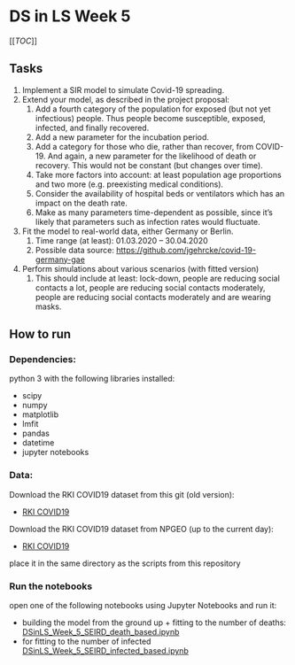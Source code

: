 # DS in LS Week 5

[[_TOC_]]

## Tasks
1. Implement a SIR model to simulate Covid-19 spreading.
2. Extend your model, as described in the project proposal:
    1. Add a fourth category of the population for exposed (but not yet infectious) people. Thus 
        people become susceptible, exposed, infected, and finally recovered.
    2. Add a new parameter for the incubation period.
    3. Add a category for those who die, rather than recover, from COVID-19. And again, a new
        parameter for the likelihood of death or recovery. This would not be constant (but changes
        over time).
    4. Take more factors into account: at least population age proportions and two more (e.g. preexisting medical conditions).
    5. Consider the availability of hospital beds or ventilators which has an impact on the death rate.
    6. Make as many parameters time-dependent as possible, since it’s likely that parameters such
        as infection rates would fluctuate.
3. Fit the model to real-world data, either Germany or Berlin.
    1. Time range (at least): 01.03.2020 – 30.04.2020
    2. Possible data source: https://github.com/jgehrcke/covid-19-germany-gae
4. Perform simulations about various scenarios (with fitted version)
    1. This should include at least: lock-down, people are reducing social contacts a lot, people are
        reducing social contacts moderately, people are reducing social contacts moderately and are
        wearing masks.

## How to run

### Dependencies:
python 3 with the following libraries installed:
- scipy
- numpy
- matplotlib
- lmfit
- pandas
- datetime
- jupyter notebooks

### Data:
Download the RKI COVID19 dataset from this git (old version):
- [RKI COVID19](https://git.imp.fu-berlin.de/verversl98/dsls-2020/-/blob/master/Week%205/RKI_COVID19.csv)

Download the RKI COVID19 dataset from NPGEO (up to the current day):
- [RKI COVID19](https://npgeo-corona-npgeo-de.hub.arcgis.com/datasets/dd4580c810204019a7b8eb3e0b329dd6_0/data)

place it in the same directory as the scripts from this repository

### Run the notebooks
open one of the following notebooks using Jupyter Notebooks and run it:
- building the model from the ground up + fitting to the number of deaths: [DSinLS_Week_5_SEIRD_death_based.ipynb](https://git.imp.fu-berlin.de/verversl98/dsls-2020/-/blob/master/Week%205/DSinLS_Week_5_SEIRD_death_based.ipynb)
- for fitting to the number of infected [DSinLS_Week_5_SEIRD_infected_based.ipynb](https://git.imp.fu-berlin.de/verversl98/dsls-2020/-/blob/master/Week%205/DSinLS_Week_5_SEIRD_infected_based.ipynb)

